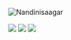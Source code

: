 <p align="left"> <img src="https://komarev.com/ghpvc/?username=Nandinisaagar-s&label=Profile%20views&color=0e75b6&style=flat" alt=" Nandinisaagar" /> </p>
<img align="center" src="https://github-readme-stats.vercel.app/api/?username=Nandinisaagar&theme=dark" />
<img align="center" src="https://github-readme-stats.vercel.app/api/top-langs/?username=Nandinisaagar&theme=dark" />
<img align = "center" src="https://github-readme-streak-stats.herokuapp.com/?user=Nandinisaagar&theme=vision-friendly-dark" />
